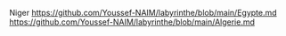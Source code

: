 Niger
https://github.com/Youssef-NAIM/labyrinthe/blob/main/Egypte.md
https://github.com/Youssef-NAIM/labyrinthe/blob/main/Algerie.md